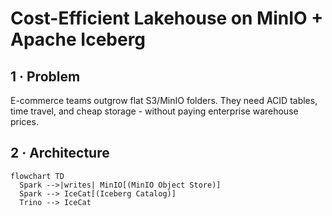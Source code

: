 # Cost-Efficient Lakehouse on MinIO + Apache Iceberg

## 1 · Problem
E-commerce teams outgrow flat S3/MinIO folders. They need ACID tables, time travel, and cheap storage - without paying enterprise warehouse prices.

## 2 · Architecture
<!-- Mermaid diagram will render on GitHub -->
```mermaid
flowchart TD
  Spark -->|writes| MinIO[(MinIO Object Store)]
  Spark --> IceCat[(Iceberg Catalog)]
  Trino --> IceCat


